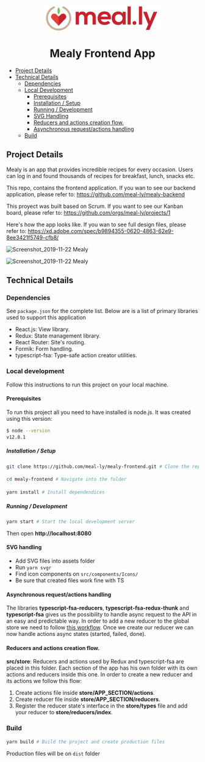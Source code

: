 <p align="center">
 <img src="./src/assets/logo_small.png" alt="mealy-logo">
</p>

<h1 align="center">Mealy Frontend App</h1>


- [Project Details](#project-details)
- [Technical Details](#technical-details)
  - [Dependencies](#dependencies)
  - [Local Development](#local-development)
    - [Prerequisites](#prerequisites)
    - [Installation / Setup](#installation-/-/setup)
    - [Running / Development](#running-/-/development)
    - [SVG Handling](#svg-handling)
    - [Reducers and actions creation flow.](#reducers-and-actions-creation-flow)
    - [Asynchronous request/actions handling](#asynchronous-request/actions-handling)
  - [Build](#build)

## Project Details
Mealy is an app that provides incredible recipes for every occasion. Users can log in and found thousands of recipes for breakfast, lunch, snacks etc.

This repo, contains the frontend application. If you wan to see our backend application, please refer to: https://github.com/meal-ly/mealy-backend

This proyect was built based on Scrum. If you want to see our Kanban board, please refer to: https://github.com/orgs/meal-ly/projects/1

Here's how the app looks like. If you wan to see full design files, please refer to: https://xd.adobe.com/spec/b9894355-0620-4863-62e9-8ee3421f5749-cfb8/

![Screenshot_2019-11-22 Mealy](https://user-images.githubusercontent.com/21111451/69455933-75dcfa00-0d37-11ea-9bb7-19ae67c259cf.png)

![Screenshot_2019-11-22 Mealy](https://user-images.githubusercontent.com/21111451/69455640-d61f6c00-0d36-11ea-995a-b3af22d344c8.jpg)

## Technical Details
### Dependencies
See `package.json` for the complete list. Below are is a list of primary libraries used to support this application

* React.js: View library.
* Redux: State management library.
* React Router: Site's routing.
* Formik: Form handling.
* typescript-fsa: Type-safe action creator utilities.

### Local development

Follow this instructions to run this project on your local machine.

#### Prerequisites
To run this project all you need to have installed is node.js. It was created using this version:

```sh
$ node --version
v12.8.1
```

##### Installation / Setup
```sh
git clone https://github.com/meal-ly/mealy-frontend.git # Clone the repository.

cd mealy-frontend # Navigate into the folder

yarn install # Install dependendices
```

##### Running / Development
```sh
yarn start # Start the local development server
```

Then open **http://localhost:8080**

#### SVG handling

- Add SVG files into assets folder
- Run `yarn svgr`
- Find icon components on `src/components/Icons/`
- Be sure that created files work fine with TS

#### Asynchronous request/actions handling
The libraries **typescript-fsa-reducers**, **typescript-fsa-redux-thunk** and **typescript-fsa** gives us the possibility to handle async request to the API in an easy and predictable way. In order to add a new reducer to the global store we need to follow [this workflow](#reducers-and-actions-creation-flow). Once we create our reducer we can now handle actions async states (started, failed, done).

#### Reducers and actions creation flow.

**src/store**: Reducers and actions used by Redux and typescript-fsa are placed in this folder. Each section of the app has his own folder with its own actions and reducers inside this one. In order to create a new reducer and its actions we follow this flow:

1. Create actions file inside **store/APP_SECTION/actions**.
2. Create reducer file inside **store/APP_SECTION/reducers**. 
3. Register the reducer state's interface in the **store/types** file and add your reducer to **store/reducers/index**.


### Build
```sh
yarn build # Build the project and create production files
```

Production files will be on `dist` folder

